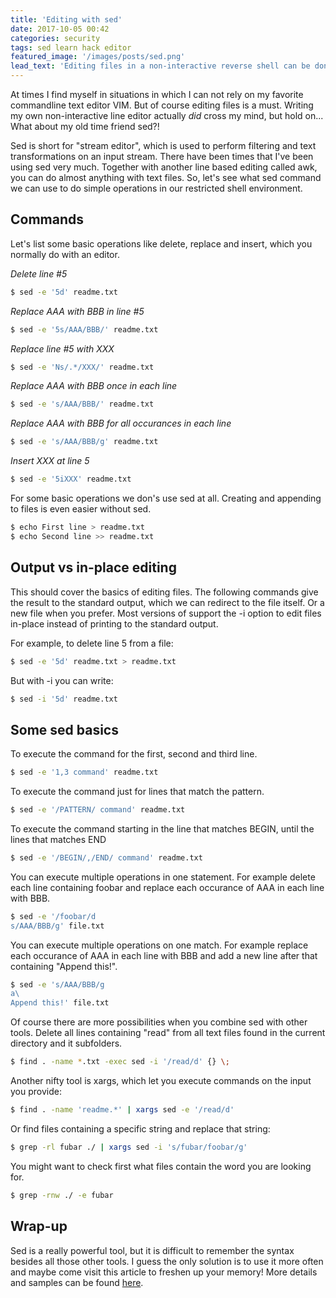 ```yaml
---
title: 'Editing with sed'
date: 2017-10-05 00:42
categories: security
tags: sed learn hack editor
featured_image: '/images/posts/sed.png'
lead_text: 'Editing files in a non-interactive reverse shell can be done easily with sed'
---
```


At times I find myself in situations in which I can not rely on my favorite commandline text editor VIM.
But of course editing files is a must. Writing my own non-interactive line editor actually _did_ cross my mind,
but hold on... What about my old time friend sed?!

Sed is short for "stream editor", which is used to perform filtering and text transformations on an input stream. There have been times
that I've been using sed very much. Together with another line based editing called awk, you can do almost anything with text files.
So, let's see what sed command we can use to do simple operations in our restricted shell environment.

## Commands
Let's list some basic operations like delete, replace and insert, which you normally do with an editor.

_Delete line #5_
```bash
$ sed -e '5d' readme.txt
```

_Replace AAA with BBB in line #5_
```bash
$ sed -e '5s/AAA/BBB/' readme.txt
```

_Replace line #5 with XXX_
```bash
$ sed -e 'Ns/.*/XXX/' readme.txt
```

_Replace AAA with BBB once in each line_
```bash
$ sed -e 's/AAA/BBB/' readme.txt
```

_Replace AAA with BBB for all occurances in each line_
```bash
$ sed -e 's/AAA/BBB/g' readme.txt
```

_Insert XXX at line 5_
```bash
$ sed -e '5iXXX' readme.txt
```

For some basic operations we don's use sed at all. Creating and appending to files is even easier without sed.
```bash
$ echo First line > readme.txt
$ echo Second line >> readme.txt
```

## Output vs in-place editing
This should cover the basics of editing files.
The following commands give the result to the standard output, which we can redirect to the file itself.
Or a new file when you prefer. Most versions of support the -i option to edit files in-place instead of
printing to the standard output.

For example, to delete line 5 from a file:
```bash
$ sed -e '5d' readme.txt > readme.txt
```

But with -i you can write:
```bash
$ sed -i '5d' readme.txt
```

## Some sed basics
To execute the command for the first, second and third line.
```bash
$ sed -e '1,3 command' readme.txt
```

To execute the command just for lines that match the pattern.
```bash
$ sed -e '/PATTERN/ command' readme.txt
```

To execute the command starting in the line that matches BEGIN, until the lines that matches END
```bash
$ sed -e '/BEGIN/,/END/ command' readme.txt
```

You can execute multiple operations in one statement. For example delete each line containing 
foobar and replace each occurance of AAA in each line with BBB.
```bash
$ sed -e '/foobar/d
s/AAA/BBB/g' file.txt
```

You can execute multiple operations on one match. For example replace each occurance of AAA in 
each line with BBB and add a new line after that containing "Append this!".
```bash
$ sed -e 's/AAA/BBB/g
a\
Append this!' file.txt
```

Of course there are more possibilities when you combine sed with other tools. Delete all lines
containing "read" from all text files found in the current directory and it subfolders.
```bash
$ find . -name *.txt -exec sed -i '/read/d' {} \;
```

Another nifty tool is xargs, which let you execute commands on the input you provide:
```bash
$ find . -name 'readme.*' | xargs sed -e '/read/d'
```

Or find files containing a specific string and replace that string:
```bash
$ grep -rl fubar ./ | xargs sed -i 's/fubar/foobar/g'
```

You might want to check first what files contain the word you are looking for.
```bash
$ grep -rnw ./ -e fubar
```

## Wrap-up
Sed is a really powerful tool, but it is difficult to remember the syntax besides all those other
tools. I guess the only solution is to use it more often and maybe come visit this article to 
freshen up your memory! More details and samples can be found [here](https://www.computerhope.com/unix/used.htm).

